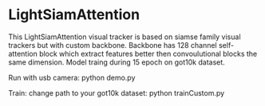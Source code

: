 # LightSiamAttention
This LightSiamAttention visual tracker is based on siamse family visual trackers but with custom backbone. Backbone has 128 channel self-attention block which extract features better then convoulutional blocks the same dimension. 
Model traing during 15 epoch on got10k dataset.

Run with usb camera: python demo.py

Train: change path to your got10k dataset: python trainCustom.py
